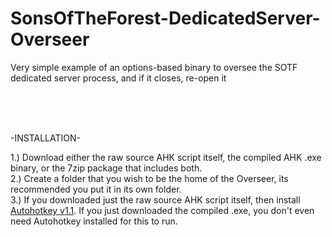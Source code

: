 # SonsOfTheForest-DedicatedServer-Overseer
Very simple example of an options-based binary to oversee the SOTF dedicated server process, and if it closes, re-open it
  
  <br />
  <br />
  <br />
  
-INSTALLATION-

1.) Download either the raw source AHK script itself, the compiled AHK .exe binary, or the 7zip package that includes both.<br />
2.) Create a folder that you wish to be the home of the Overseer, its recommended you put it in its own folder.<br />
3.) If you downloaded just the raw source AHK script itself, then install [Autohotkey v1.1](https://www.autohotkey.com/download/ahk-install.exe). If you just downloaded the compiled .exe, you don't even need Autohotkey installed for this to run.<br />
